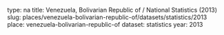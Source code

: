 type: na
title: Venezuela, Bolivarian Republic of / National Statistics (2013)
slug: places/venezuela-bolivarian-republic-of/datasets/statistics/2013
place: venezuela-bolivarian-republic-of
dataset: statistics
year: 2013
